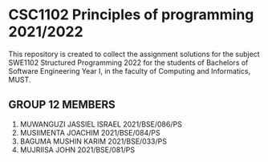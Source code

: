 # CSC1102 Principles of programming 2021/2022
This repository is created to collect the assignment solutions for the subject SWE1102 Structured Programming 2022
 for the students of Bachelors of Software Engineering  Year I, in the faculty of Computing and Informatics, MUST.


## GROUP 12 MEMBERS
1. MUWANGUZI JASSIEL ISRAEL 2021/BSE/086/PS
2. MUSIIMENTA JOACHIM 2021/BSE/084/PS
3. BAGUMA MUSHIN KARIM 2021/BSE/033/PS
4. MUJRIISA JOHN 2021/BSE/081/PS
